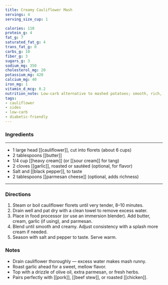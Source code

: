 ```yaml
---
title: Creamy Cauliflower Mash
servings: 4
serving_size_cup: 1

calories: 110
protein_g: 4
fat_g: 7
saturated_fat_g: 4
trans_fat_g: 0
carbs_g: 10
fiber_g: 3
sugars_g: 3
sodium_mg: 350
cholesterol_mg: 20
potassium_mg: 420
calcium_mg: 40
iron_mg: 1
vitamin_d_mcg: 0.2
nutrition_note: Low-carb alternative to mashed potatoes; smooth, rich, and diabetes-friendly.
tags:
- cauliflower
- sides
- low-carb
- diabetic-friendly
---
```


### Ingredients
---
- 1 large head [[cauliflower]], cut into florets (about 6 cups)
- 2 tablespoons [[butter]]
- 1/4 cup [[heavy cream]] (or [[sour cream]] for tang)
- 2 cloves [[garlic]], roasted or sautéed (optional, for flavor)
- Salt and [[black pepper]], to taste
- 2 tablespoons [[parmesan cheese]] (optional, adds richness)
---
### Directions
1. Steam or boil cauliflower florets until very tender, 8–10 minutes.
2. Drain well and pat dry with a clean towel to remove excess water.
3. Place in food processor (or use an immersion blender). Add butter, cream, garlic (if using), and parmesan.
4. Blend until smooth and creamy. Adjust consistency with a splash more cream if needed.
5. Season with salt and pepper to taste. Serve warm.

### Notes
- Drain cauliflower thoroughly — excess water makes mash runny.
- Roast garlic ahead for a sweet, mellow flavor.
- Top with a drizzle of olive oil, extra parmesan, or fresh herbs.
- Pairs perfectly with [[pork]], [[beef stew]], or roasted [[chicken]].